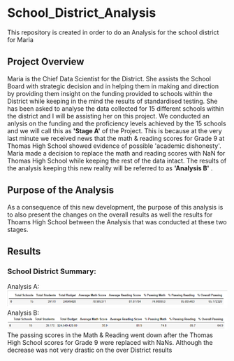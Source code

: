# School_District_Analysis
This repository is created in order to do an Analysis for the school district for Maria
## Project Overview
Maria is the Chief Data Scientist for the District. She assists the School Board with strategic decision and in helping them in making and direction by providing them insight on the funding provided to schools within the District while keeping in the mind the results of standardised testing.
She has been asked to analyse the data collected for 15 different schools within the district and I will be assisting her on this project.
We conducted an anlysis on the funding and the proficiency levels achieved by the 15 schools and we will call this as <b>'Stage A'</b> of the Project. This is because at the very last minute we received news that the math & reading scores for Grade 9 at Thomas High School showed evidence of possible 'academic dishonesty'. Maria made a decision to replace the math and reading scores with NaN for Thomas High School while keeping the rest of the data intact. The results of the analysis keeping this new reality will be referred to as <b>'Analysis B'</b> .
## Purpose of the Analysis
As a consequence of this new development, the purpose of this analysis is to also present the changes on the overall results as well the results for Thoams High School between the Analysis that was conducted at these two stages.
## Results
### School District Summary:
Analysis A:
![Analysis A](https://github.com/lallben/School_District_Analysis/blob/main/Resources/School_district_A.png)<br>
Analysis B:
![Analysis B](https://github.com/lallben/School_District_Analysis/blob/main/Resources/School_district_B.png)<br>
The passing scores in the Math & Reading went down after the Thomas High School scores for Grade 9 were replaced with NaNs. Although the decrease was not very drastic on the over District results
